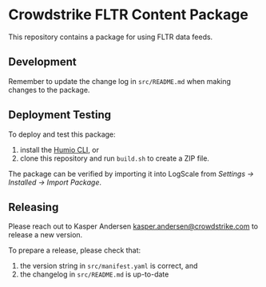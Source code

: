 # Crowdstrike FLTR Content Package

This repository contains a package for using FLTR data feeds.

## Development

Remember to update the change log in `src/README.md` when making changes to the package.

## Deployment Testing

To deploy and test this package:

 1. install the [Humio CLI](https://github.com/humio/cli), or 
 2. clone this repository and run `build.sh` to create a ZIP file. 

The package can be verified by importing it into LogScale from *Settings -> Installed -> Import Package*. 

## Releasing

Please reach out to Kasper Andersen <kasper.andersen@crowdstrike.com> to release a new version.

To prepare a release, please check that:

1. the version string in `src/manifest.yaml` is correct, and
2. the changelog in `src/README.md` is up-to-date